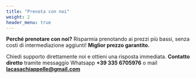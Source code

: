 ```yaml
---
title: "Prenota con noi"
weight: 2
header_menu: true
---
```

**Perché prenotare con noi?** Risparmia prenotando ai prezzi più bassi, senza costi di intermediazione aggiunti!
 **Miglior prezzo garantito.**

Chiedi supporto direttamente noi e ottieni una risposta immediata. **Contatto diretto** tramite messaggio  Whatsapp **+39 335 6705976** o mail **lacasachiappelle@gmail.com**
